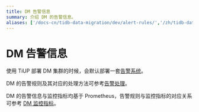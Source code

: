 ```yaml
---
title: DM 告警信息
summary: 介绍 DM 的告警信息。
aliases: ['/docs-cn/tidb-data-migration/dev/alert-rules/','/zh/tidb-data-migration/dev/alert-rules/']
---
```


# DM 告警信息

使用 TiUP 部署 DM 集群的时候，会默认部署一套[告警系统](migrate-data-using-dm.md#第-8-步监控任务与查看日志)。

DM 的告警规则及其对应的处理方法可参考[告警处理](handle-alerts.md)。

DM 的告警信息与监控指标均基于 Prometheus，告警规则与监控指标的对应关系可参考 [DM 监控指标](monitor-a-dm-cluster.md)。

